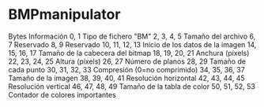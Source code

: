 # BMPmanipulator
Bytes 	Información
0, 1 	Tipo de fichero "BM"
2, 3, 4, 5 	Tamaño del archivo
6, 7 	Reservado
8, 9 	Reservado
10, 11, 12, 13 	Inicio de los datos de la imagen
14, 15, 16, 17 	Tamaño de la cabecera del bitmap
18, 19, 20, 21 	Anchura (píxels)
22, 23, 24, 25 	Altura (píxels)
26, 27 	Número de planos
28, 29 	Tamaño de cada punto
30, 31, 32, 33 	Compresión (0=no comprimido)
34, 35, 36, 37 	Tamaño de la imagen
38, 39, 40, 41 	Resolución horizontal
42, 43, 44, 45 	Resolución vertical
46, 47, 48, 49 	Tamaño de la tabla de color
50, 51, 52, 53 	Contador de colores importantes
